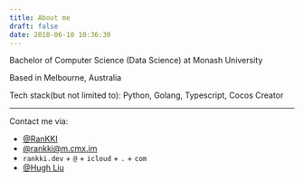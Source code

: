 ```yaml
---
title: About me
draft: false
date: 2018-06-10 10:36:30
---
```


Bachelor of Computer Science (Data Science) at Monash University

Based in Melbourne, Australia

Tech stack(but not limited to):
<span class="iconify" data-icon="logos:python"></span>Python,
<span class="iconify" data-icon="grommet-icons:golang"></span>Golang,
<span class="iconify" data-icon="logos:typescript-icon"></span>Typescript,
<span class="iconify" data-icon="simple-icons:cocos"></span>Cocos Creator


----

Contact me via:

- <span class="iconify" data-icon="line-md:github"></span> [@RanKKI](https://github.com/RanKKI)
- <span class="iconify" data-icon="logos:mastodon-icon"></span> [@rankki@m.cmx.im](https://m.cmx.im/@rankki)
- <span class="iconify" data-icon="carbon:email"></span> `rankki.dev` + `@` + `icloud` + `.` + `com`
- <span class="iconify" data-icon="openmoji:linkedin"></span> [@Hugh Liu](https://www.linkedin.com/in/hliu0043/)

